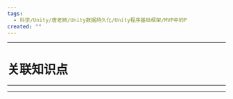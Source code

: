 ```yaml
---
tags:
  - 科学/Unity/唐老狮/Unity数据持久化/Unity程序基础框架/MVP中的P
created: ""
---
```


---
# 关联知识点



---




---